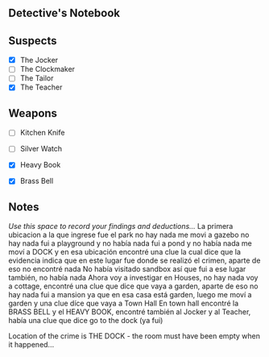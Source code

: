 
## Detective's Notebook

## Suspects
- [x] The Jocker
- [ ] The Clockmaker
- [ ] The Tailor
- [x] The Teacher

## Weapons
- [ ] Kitchen Knife
- [ ] Silver Watch
- [x] Heavy Book
- [x] Brass Bell


## Notes
*Use this space to record your findings and deductions...* La primera 
ubicacion a la que ingrese fue el park no hay nada me movi a gazebo 
no hay nada fui a playground y no había nada fui a pond y no había 
nada me moví a DOCK y en esa ubicación encontré una clue la cual dice 
que la evidencia indica que en este lugar fue donde se realizó el 
crimen, aparte de eso no encontré nada No había visitado sandbox así 
que fui a ese lugar también, no había nada Ahora voy a investigar en 
Houses, no hay nada voy a cottage, encontré una clue que dice que 
vaya a garden, aparte de eso no hay nada fui a mansion ya que en esa 
casa está garden, luego me moví a garden y una clue díce que vaya a Town Hall
En town hall encontré la BRASS BELL y el HEAVY BOOK, encontré también al Jocker y al Teacher, había una clue que dice go to the dock (ya fui)

Location of the crime is THE DOCK - the room must have been empty when it happened...

